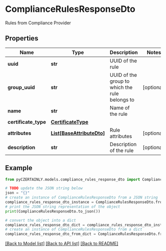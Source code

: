 # ComplianceRulesResponseDto

Rules from Compliance Provider

## Properties

Name | Type | Description | Notes
------------ | ------------- | ------------- | -------------
**uuid** | **str** | UUID of the rule | 
**group_uuid** | **str** | UUID of the group to which the rule belongs to | [optional] 
**name** | **str** | Name of the rule | 
**certificate_type** | [**CertificateType**](CertificateType.md) |  | 
**attributes** | [**List[BaseAttributeDto]**](BaseAttributeDto.md) | Rule attributes | [optional] 
**description** | **str** | Description of the rule | [optional] 

## Example

```python
from pyCZERTAINLY.models.compliance_rules_response_dto import ComplianceRulesResponseDto

# TODO update the JSON string below
json = "{}"
# create an instance of ComplianceRulesResponseDto from a JSON string
compliance_rules_response_dto_instance = ComplianceRulesResponseDto.from_json(json)
# print the JSON string representation of the object
print(ComplianceRulesResponseDto.to_json())

# convert the object into a dict
compliance_rules_response_dto_dict = compliance_rules_response_dto_instance.to_dict()
# create an instance of ComplianceRulesResponseDto from a dict
compliance_rules_response_dto_from_dict = ComplianceRulesResponseDto.from_dict(compliance_rules_response_dto_dict)
```
[[Back to Model list]](../README.md#documentation-for-models) [[Back to API list]](../README.md#documentation-for-api-endpoints) [[Back to README]](../README.md)


